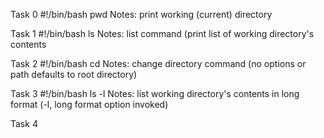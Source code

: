 Task 0
#!/bin/bash
pwd
Notes: print working (current) directory

Task 1
#!/bin/bash
ls
Notes: list command (print list of working directory's contents

Task 2
#!/bin/bash
cd
Notes: change directory command (no options or path defaults to root directory)

Task 3
#!/bin/bash
ls -l
Notes: list working directory's contents in long format (-l, long format option invoked)

Task 4

